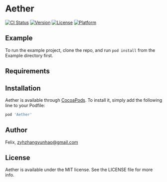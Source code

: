 # Aether

[![CI Status](https://img.shields.io/travis/Felix/Aether.svg?style=flat)](https://travis-ci.org/Felix/Aether)
[![Version](https://img.shields.io/cocoapods/v/Aether.svg?style=flat)](https://cocoapods.org/pods/Aether)
[![License](https://img.shields.io/cocoapods/l/Aether.svg?style=flat)](https://cocoapods.org/pods/Aether)
[![Platform](https://img.shields.io/cocoapods/p/Aether.svg?style=flat)](https://cocoapods.org/pods/Aether)

## Example

To run the example project, clone the repo, and run `pod install` from the Example directory first.

## Requirements

## Installation

Aether is available through [CocoaPods](https://cocoapods.org). To install
it, simply add the following line to your Podfile:

```ruby
pod 'Aether'
```

## Author

Felix, zyhzhangyunhao@gmail.com

## License

Aether is available under the MIT license. See the LICENSE file for more info.
